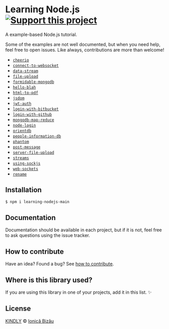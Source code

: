 # Learning Node.js [![Support this project][donate-now]][paypal-donations]
A example-based Node.js tutorial.

Some of the examples are not well documented, but when you need help, feel free to open issues.
Like always, contributions are more than welcome!
 - [`cheerio`](/cheerio/)
 - [`connect-to-websocket`](/connect-to-websocket/)
 - [`data-stream`](/data-stream/)
 - [`file-upload`](/file-upload/)
 - [`formidable-mongodb`](/formidable-mongodb/)
 - [`hello-blah`](/hello-blah/)
 - [`html-to-pdf`](/html-to-pdf/)
 - [`jsdom`](/jsdom/)
 - [`jwt-auth`](/jwt-auth/)
 - [`login-with-bitbucket`](/login-with-bitbucket/)
 - [`login-with-github`](/login-with-github/)
 - [`mongodb-map-reduce`](/mongodb-map-reduce/)
 - [`node-login`](/node-login/)
 - [`orientdb`](/orientdb/)
 - [`people-information-db`](/people-information-db/)
 - [`phantom`](/phantom/)
 - [`post-message`](/post-message/)
 - [`server-file-upload`](/server-file-upload/)
 - [`streams`](/streams/)
 - [`using-sockjs`](/using-sockjs/)
 - [`web-sockets`](/web-sockets/)
 - [`rename`](/rename/)

## Installation

```sh
$ npm i learning-nodejs-main
```

## Documentation

Documentation should be available in each project, but if it is not, feel free to ask questions using the issue tracker.

## How to contribute
Have an idea? Found a bug? See [how to contribute][contributing].

## Where is this library used?
If you are using this library in one of your projects, add it in this list. :sparkles:

## License

[KINDLY][license] © [Ionică Bizău][website]

[license]: http://ionicabizau.github.io/kindly-license/?author=Ionic%C4%83%20Biz%C4%83u%20%3Cbizauionica@gmail.com%3E&year=2015
[website]: http://ionicabizau.net
[paypal-donations]: https://www.paypal.com/cgi-bin/webscr?cmd=_s-xclick&hosted_button_id=RVXDDLKKLQRJW
[donate-now]: http://i.imgur.com/6cMbHOC.png

[contributing]: /CONTRIBUTING.md
[docs]: /DOCUMENTATION.md